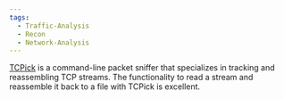 ```yaml
---
tags:
  - Traffic-Analysis
  - Recon
  - Network-Analysis
---
```


[TCPick](http://tcpick.sourceforge.net/index.php?p=home.inc) is a command-line packet sniffer that specializes in tracking and reassembling TCP streams. The functionality to read a stream and reassemble it back to a file with TCPick is excellent.